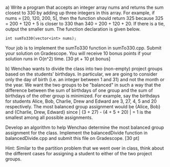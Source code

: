 a) Write a program that accepts an integer array nums and returns the sum closest
to 330 by adding up three integers in this array. For example, if nums = [20,
120, 200, 5], then the function should return 325 because 325 = 200 + 120 + 5
is closer to 330 than 340 = 200 + 120 + 20. If there is a tie, output the smaller
sum. The function declaration is given below.

    int sumTo330(vector<int> nums);
  
Your job is to implement the sumTo330 function in sumTo330.cpp. Submit
your solution on Gradescope. You will receive 10 bonus points if your solution
runs in O(n^2) time. [30 pt + 10 pt bonus]
  
b) Wenchao wants to divide the class into two (non-empty) project groups based
on the students' birthdays. In particular, we are going to consider only the day
of birth (i.e. an integer between 1 and 31) and not the month or the year. We
want the two groups to be "balanced" in such a way that the difference between the sum of birthdays of one group and the sum of birthdays of the other group is
minimized. For example, say the birthdays for students Alice, Bob, Charlie,
Drew and Edward are 3, 27, 4, 5 and 20 respectively. The most balanced group
assignment would be {Alice, Bob} and {Charlie, Drew, Edward} since | (3 +
27) - (4 + 5 + 20) | = 1 is the smallest among all possible assignments.

Develop an algorithm to help Wenchao determine the most balanced group
assignment for the class. Implement the balancedDivide function in
balancedDivide.cpp and submit this file on Gradescope. [30 pt]

Hint: Similar to the partition problem that we went over in class, think about
the different cases for assigning a student to either of the two project groups.
